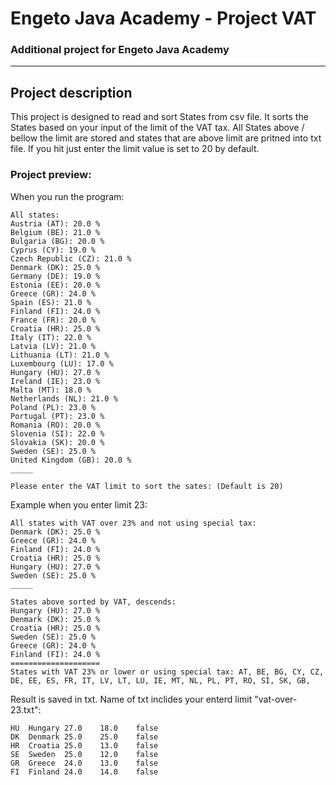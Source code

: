 # Engeto Java Academy - Project VAT
### Additional project for Engeto Java Academy
---
## **Project description**
This project is designed to read and sort States from csv file.
It sorts the States based on your input of the limit of the VAT tax.
All States above / bellow the limit are stored and states that are above limit are pritned into txt file.
If you hit just enter the limit value is set to 20 by default.

### Project preview:
When you run the program: 
```
All states: 
Austria (AT): 20.0 %
Belgium (BE): 21.0 %
Bulgaria (BG): 20.0 %
Cyprus (CY): 19.0 %
Czech Republic (CZ): 21.0 %
Denmark (DK): 25.0 %
Germany (DE): 19.0 %
Estonia (EE): 20.0 %
Greece (GR): 24.0 %
Spain (ES): 21.0 %
Finland (FI): 24.0 %
France (FR): 20.0 %
Croatia (HR): 25.0 %
Italy (IT): 22.0 %
Latvia (LV): 21.0 %
Lithuania (LT): 21.0 %
Luxembourg (LU): 17.0 %
Hungary (HU): 27.0 %
Ireland (IE): 23.0 %
Malta (MT): 18.0 %
Netherlands (NL): 21.0 %
Poland (PL): 23.0 %
Portugal (PT): 23.0 %
Romania (RO): 20.0 %
Slovenia (SI): 22.0 %
Slovakia (SK): 20.0 %
Sweden (SE): 25.0 %
United Kingdom (GB): 20.0 %
_____

Please enter the VAT limit to sort the sates: (Default is 20)
```
Example when you enter limit 23:
```
All states with VAT over 23% and not using special tax: 
Denmark (DK): 25.0 %
Greece (GR): 24.0 %
Finland (FI): 24.0 %
Croatia (HR): 25.0 %
Hungary (HU): 27.0 %
Sweden (SE): 25.0 %
_____

States above sorted by VAT, descends:
Hungary (HU): 27.0 %
Denmark (DK): 25.0 %
Croatia (HR): 25.0 %
Sweden (SE): 25.0 %
Greece (GR): 24.0 %
Finland (FI): 24.0 %
====================
States with VAT 23% or lower or using special tax: AT, BE, BG, CY, CZ, DE, EE, ES, FR, IT, LV, LT, LU, IE, MT, NL, PL, PT, RO, SI, SK, GB, 
```
Result is saved in txt. Name of txt inclides your enterd limit "vat-over-23.txt":
```
HU	Hungary	27.0	18.0	false
DK	Denmark	25.0	25.0	false
HR	Croatia	25.0	13.0	false
SE	Sweden	25.0	12.0	false
GR	Greece	24.0	13.0	false
FI	Finland	24.0	14.0	false

```
